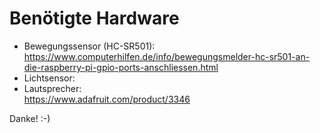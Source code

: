 # Benötigte Hardware
- Bewegungssensor (HC-SR501):  
https://www.computerhilfen.de/info/bewegungsmelder-hc-sr501-an-die-raspberry-pi-gpio-ports-anschliessen.html  
- Lichtsensor:  
- Lautsprecher:  
https://www.adafruit.com/product/3346  

Danke! :-)
